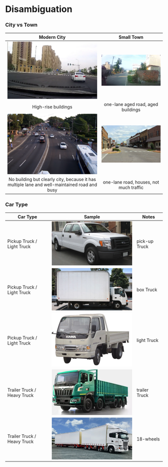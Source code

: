 # Disambiguation

### City vs Town

| Modern City | Small Town |
| :---: | :---:|
| <img src="pics/city1.png" style="max-height:200px"> | <img src="pics/town_1.png" style="max-height:200px"> |
| High-rise buildings | one-lane aged road, aged buildings |
| <img src="pics/city2.png" style="max-height:200px"> | <img src="pics/town_2.png" style="max-height:200px"> |
| No building but clearly city, because it has multiple lane and well-maintained road and busy   | one-lane road, houses, not much traffic |


### Car Type


| Car Type | Sample | Notes |
| --- | --- | ---|
| Pickup Truck / Light Truck  | <img src="pics/pickup_truck.png" style="max-height:200px"> | pick-up Truck|
| Pickup Truck / Light Truck  | <img src="pics/box_truck.png" style="max-height:200px"> | box Truck|
| Pickup Truck / Light Truck  | <img src="pics/light_truck1.png" style="max-height:200px"> | light Truck|
| Trailer Truck / Heavy Truck  | <img src="pics/trailer_truck.png" style="max-height:200px"> | trailer Truck|
| Trailer Truck / Heavy Truck  | <img src="pics/18wheels.png" style="max-height:200px"> | 18-wheels |
